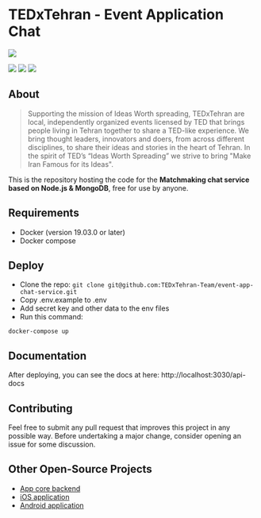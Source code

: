 # TEDxTehran - Event Application Chat

![](https://upload.wikimedia.org/wikipedia/commons/b/b9/TEDxTehran.png)

![](https://img.shields.io/github/stars/TEDxTehran-Team/event-app-core) ![](https://img.shields.io/github/forks/TEDxTehran-Team/event-app-core) ![](https://img.shields.io/github/issues/TEDxTehran-Team/event-app-core)

## About
> Supporting the mission of Ideas Worth spreading, TEDxTehran are local, independently organized events licensed by TED that brings people living in Tehran together to share a TED-like experience. We bring thought leaders, innovators and doers, from across different disciplines, to share their ideas and stories in the heart of Tehran. In the spirit of TED’s “Ideas Worth Spreading” we strive to bring "Make Iran Famous for its Ideas".

This is the repository hosting the code for the **Matchmaking chat service based on Node.js & MongoDB**, free for use by anyone.

## Requirements
- Docker (version 19.03.0 or later)
- Docker compose

## Deploy
- Clone the repo:
`git clone git@github.com:TEDxTehran-Team/event-app-chat-service.git`
- Copy .env.example to .env
- Add secret key and other data to the env files
- Run this command:
```shell
docker-compose up
```

## Documentation

After deploying, you can see the docs at here: http://localhost:3030/api-docs

## Contributing
Feel free to submit any pull request that improves this project in any possible way. Before undertaking a major change, consider opening an issue for some discussion.

## Other Open-Source Projects
- [App core backend](https://github.com/TEDxTehran-Team/event-app-core)
- [iOS application](https://github.com/TEDxTehran-Team/event-app-ios)
- [Android application](https://github.com/TEDxTehran-Team/event-app-android)